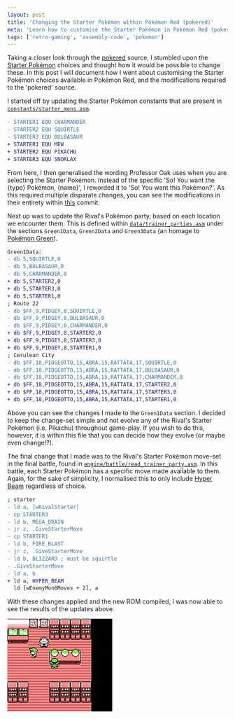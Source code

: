 ```yaml
---
layout: post
title: 'Changing the Starter Pokémon within Pokémon Red (pokered)'
meta: 'Learn how to customise the Starter Pokémon in Pokémon Red (pokered) by modifying the pokered source code for an enhanced gaming experience.'
tags: ['retro-gaming', 'assembly-code', 'pokemon']
---
```


Taking a closer look through the [pokered](https://github.com/pret/pokered) source, I stumbled upon the [Starter Pokémon](https://bulbapedia.bulbagarden.net/wiki/Starter_Pok%C3%A9mon) choices and thought how it would be possible to change these.
In this post I will document how I went about customising the Starter Pokémon choices available in Pokémon Red, and the modifications required to the 'pokered' source.

<!--more-->

I started off by updating the Starter Pokémon constants that are present in [`constants/starter_mons.asm`](https://github.com/eddmann/pokered/blob/change-starter-pokemon/constants/starter_mons.asm).

```diff
- STARTER1 EQU CHARMANDER
- STARTER2 EQU SQUIRTLE
- STARTER3 EQU BULBASAUR
+ STARTER1 EQU MEW
+ STARTER2 EQU PIKACHU
+ STARTER3 EQU SNORLAX
```

From here, I then generalised the wording Professor Oak uses when you are selecting the Starter Pokémon.
Instead of the specific 'So! You want the {type} Pokémon, {name}', I reworded it to 'So! You want this Pokémon?'.
As this required multiple disparate changes, you can see the modifications in their entirety within [this](https://github.com/eddmann/pokered/commit/5d86068da8ef0a8967caa7c2fd654b54518e7f31) commit.

Next up was to update the Rival's Pokémon party, based on each location we encounter them.
This is defined within [`data/trainer_parties.asm`](https://github.com/eddmann/pokered/blob/change-starter-pokemon/data/trainer_parties.asm#L461) under the sections `Green1Data`, `Green2Data` and `Green3Data` (an homage to [Pokémon Green](https://bulbapedia.bulbagarden.net/wiki/Pok%C3%A9mon_Red_and_Green_Versions)).

```diff
Green1Data:
- db 5,SQUIRTLE,0
- db 5,BULBASAUR,0
- db 5,CHARMANDER,0
+ db 5,STARTER2,0
+ db 5,STARTER3,0
+ db 5,STARTER1,0
; Route 22
- db $FF,9,PIDGEY,8,SQUIRTLE,0
- db $FF,9,PIDGEY,8,BULBASAUR,0
- db $FF,9,PIDGEY,8,CHARMANDER,0
+ db $FF,9,PIDGEY,8,STARTER2,0
+ db $FF,9,PIDGEY,8,STARTER3,0
+ db $FF,9,PIDGEY,8,STARTER1,0
; Cerulean City
- db $FF,18,PIDGEOTTO,15,ABRA,15,RATTATA,17,SQUIRTLE,0
- db $FF,18,PIDGEOTTO,15,ABRA,15,RATTATA,17,BULBASAUR,0
- db $FF,18,PIDGEOTTO,15,ABRA,15,RATTATA,17,CHARMANDER,0
+ db $FF,18,PIDGEOTTO,15,ABRA,15,RATTATA,17,STARTER2,0
+ db $FF,18,PIDGEOTTO,15,ABRA,15,RATTATA,17,STARTER3,0
+ db $FF,18,PIDGEOTTO,15,ABRA,15,RATTATA,17,STARTER1,0
```

Above you can see the changes I made to the `Green1Data` section.
I decided to keep the change-set simple and not evolve any of the Rival's Starter Pokémon (i.e. Pikachu) throughout game-play.
If you wish to do this, however, it is within this file that you can decide how they evolve (or maybe even change!?).

The final change that I made was to the Rival's Starter Pokémon move-set in the final battle, found in [`engine/battle/read_trainer_party.asm`](https://github.com/eddmann/pokered/blob/change-starter-pokemon/engine/battle/read_trainer_party.asm#L132).
In this battle, each Starter Pokémon has a specific move made available to them.
Again, for the sake of simplicity, I normalised this to only include [Hyper Beam](<https://bulbapedia.bulbagarden.net/wiki/Hyper_Beam_(move)>) regardless of choice.

```diff
; starter
- ld a, [wRivalStarter]
- cp STARTER3
- ld b, MEGA_DRAIN
- jr z, .GiveStarterMove
- cp STARTER1
- ld b, FIRE_BLAST
- jr z, .GiveStarterMove
- ld b, BLIZZARD ; must be squirtle
- .GiveStarterMove
- ld a, b
+ ld a, HYPER_BEAM
  ld [wEnemyMon6Moves + 2], a
```

With these changes applied and the new ROM compiled, I was now able to see the results of the updates above.

![Custom Starter Pokémon](starters.gif)
